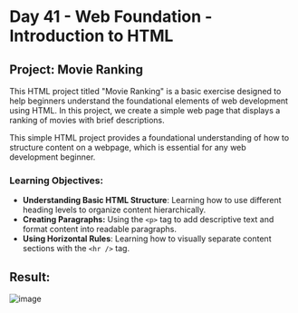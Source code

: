 # Day 41 - Web Foundation - Introduction to HTML

## Project: Movie Ranking

This HTML project titled "Movie Ranking" is a basic exercise designed to help beginners understand the foundational elements of web development using HTML. In this project, we create a simple web page that displays a ranking of movies with brief descriptions.

This simple HTML project provides a foundational understanding of how to structure content on a webpage, which is essential for any web development beginner.


### Learning Objectives:

- **Understanding Basic HTML Structure**: Learning how to use different heading levels to organize content hierarchically.
- **Creating Paragraphs:** Using the `<p>` tag to add descriptive text and format content into readable paragraphs.
- **Using Horizontal Rules**: Learning how to visually separate content sections with the `<hr />` tag.


## Result:

![image](https://github.com/cristobalgrau/100-days-of-python/assets/119089907/6316f0de-33d6-48c8-b7dd-b12d02e3c664)



